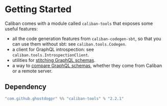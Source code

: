 # Getting Started

Caliban comes with a module called `caliban-tools` that exposes some useful features:
- all the code generation features from `caliban-codegen-sbt`, so that you can use them without sbt: see `caliban.tools.Codegen`.
- a client for GraphQL introspection: see `caliban.tools.IntrospectionClient`.
- utilities for [stitching GraphQL schemas](stitching.md).
- a way to [compare GraphQL schemas](schema-comparison.md), whether they come from Caliban or a remote server.

## Dependency

```scala
"com.github.ghostdogpr" %% "caliban-tools" % "2.2.1"
```
